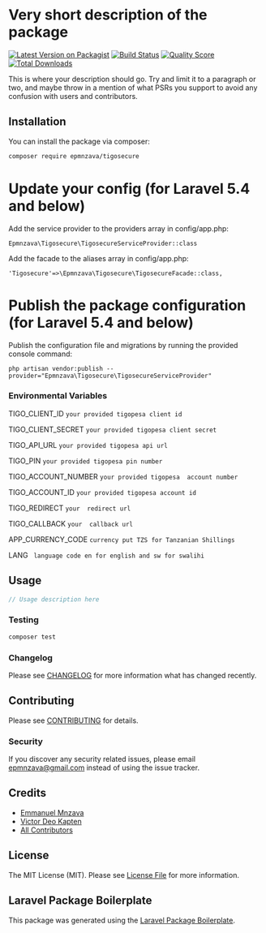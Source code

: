 # Very short description of the package

[![Latest Version on Packagist](https://img.shields.io/packagist/v/epmnzava/tigosecure.svg?style=flat-square)](https://packagist.org/packages/epmnzava/tigosecure)
[![Build Status](https://img.shields.io/travis/epmnzava/tigosecure/master.svg?style=flat-square)](https://travis-ci.org/epmnzava/tigosecure)
[![Quality Score](https://img.shields.io/scrutinizer/g/epmnzava/tigosecure.svg?style=flat-square)](https://scrutinizer-ci.com/g/epmnzava/tigosecure)
[![Total Downloads](https://img.shields.io/packagist/dt/epmnzava/tigosecure.svg?style=flat-square)](https://packagist.org/packages/epmnzava/tigosecure)

This is where your description should go. Try and limit it to a paragraph or two, and maybe throw in a mention of what PSRs you support to avoid any confusion with users and contributors.

## Installation

You can install the package via composer:

```bash
composer require epmnzava/tigosecure
```

# Update your config (for Laravel 5.4 and below)
Add the service provider to the providers array in config/app.php:
```
Epmnzava\Tigosecure\TigosecureServiceProvider::class
```
Add the facade to the aliases array in config/app.php:
```
'Tigosecure'=>\Epmnzava\Tigosecure\TigosecureFacade::class,
```

# Publish the package configuration (for Laravel 5.4 and below)
Publish the configuration file and migrations by running the provided console command:
```
php artisan vendor:publish --provider="Epmnzava\Tigosecure\TigosecureServiceProvider"
```
### Environmental Variables
TIGO_CLIENT_ID ` your provided tigopesa client id `<br/>

TIGO_CLIENT_SECRET ` your provided tigopesa client secret `<br/>

TIGO_API_URL ` your provided tigopesa api url  `<br/>

TIGO_PIN ` your provided tigopesa pin number `<br/>

TIGO_ACCOUNT_NUMBER ` your provided tigopesa  account number `<br/>

TIGO_ACCOUNT_ID ` your provided tigopesa account id  `<br/>

TIGO_REDIRECT    ` your  redirect url `<br/>

TIGO_CALLBACK    ` your  callback url `<br/>

APP_CURRENCY_CODE ` currency put TZS for Tanzanian Shillings `<br/>

LANG ` language code en for english and sw for swalihi`<br/>

## Usage

``` php
// Usage description here
```

### Testing

``` bash
composer test
```

### Changelog

Please see [CHANGELOG](CHANGELOG.md) for more information what has changed recently.

## Contributing

Please see [CONTRIBUTING](CONTRIBUTING.md) for details.

### Security

If you discover any security related issues, please email epmnzava@gmail.com instead of using the issue tracker.

## Credits

- [Emmanuel Mnzava](https://github.com/dbrax)
- [Victor Deo Kapten](https://github.com/vdkapten)
- [All Contributors](../../contributors)

## License

The MIT License (MIT). Please see [License File](LICENSE.md) for more information.

## Laravel Package Boilerplate

This package was generated using the [Laravel Package Boilerplate](https://laravelpackageboilerplate.com).
